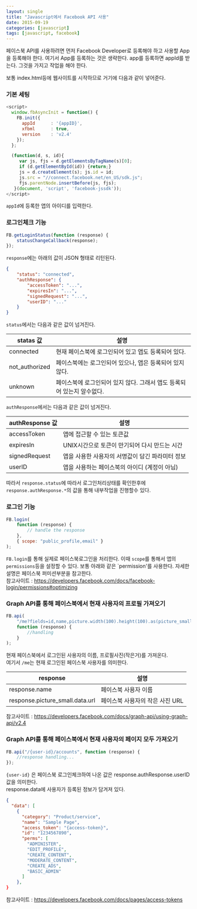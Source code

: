 ```yaml
---
layout: single
title: "Javascript에서 Facebook API 사용"
date: 2015-09-19
categories: [javascript]
tags: [javascript, facebook]
---
```


페이스북 API를 사용하려면 먼저 Facebook Developer로 등록해야 하고 사용할 App을 등록해야 한다.
여기서 App를 등록하는 것은 생략한다. app를 등록하면 appId를 받는다. 그것을 가지고 작업을 해야 한다.

보통 index.html등에 웹사이트를 시작하므로 거기에 다음과 같이 넣어준다.

### 기본 세팅

```javascript
<script>
  window.fbAsyncInit = function() {
    FB.init({
      appId      : '{appID}',
      xfbml      : true,
      version    : 'v2.4'
    });
  };

  (function(d, s, id){
     var js, fjs = d.getElementsByTagName(s)[0];
     if (d.getElementById(id)) {return;}
     js = d.createElement(s); js.id = id;
     js.src = "//connect.facebook.net/en_US/sdk.js";
     fjs.parentNode.insertBefore(js, fjs);
   }(document, 'script', 'facebook-jssdk'));
</script>
```

`appId`에 등록한 앱의 아이디를 입력한다.

### 로그인체크 기능

```javascript
FB.getLoginStatus(function (response) {
    statusChangeCallback(response);
});
```

`response`에는 아래의 값이 JSON 형태로 리턴된다.

```json
{
    "status": "connected",
    "authResponse": {
        "accessToken": "...",
        "expiresIn": "...",
        "signedRequest": "...",
        "userID": "..."
    }
}
```

`status`에서는 다음과 같은 값이 넘겨진다.

| statas 값      | 설명                                                                   |
| -------------- | ---------------------------------------------------------------------- |
| connected      | 현재 페이스북에 로그인되어 있고 앱도 등록되어 있다.                    |
| not_authorized | 페이스북에는 로그인되어 있으나, 앱은 등록되어 있지 않다.               |
| unknown        | 페이스북에 로그인되어 있지 않다. 그래서 앱도 등록되어 있는지 알수없다. |

`authResponse`에서는 다음과 같은 값이 넘겨진다.

| authResponse 값 | 설명                                             |
| --------------- | ------------------------------------------------ |
| accessToken     | 앱에 접근할 수 있는 토큰값                       |
| expiresIn       | UNIX시간으로 토큰이 만기되어 다시 만드는 시간    |
| signedRequest   | 앱을 사용한 사용자의 서명값이 담긴 파라미터 정보 |
| userID          | 앱을 사용하는 페이스북의 아이디 (계정이 아님)    |

따라서 `response.status`에 따라서 로그인처리상태를 확인한후에 `response.authResponse.*`의 값을 통해 내부작업을 진행할수 있다.

### 로그인 기능

```javascript
FB.login(
    function (response) {
        // handle the response
    },
    { scope: "public_profile,email" }
);
```

`FB.login`를 통해 실제로 페이스북로그인을 처리한다. 이때 `scope`를 통해서 앱의 `permissions`등을 설정할 수 있다.
보통 아래와 같은 `permission'를 사용한다.
자세한 설명은 페이스북 퍼미션부분을 참고한다.  
참고사이트 : <https://developers.facebook.com/docs/facebook-login/permissions#optimizing>

### Graph API를 통해 페이스북에서 현재 사용자의 프로필 가져오기

```javascript
FB.api(
    "/me?fields=id,name,picture.width(100).height(100).as(picture_small)",
    function (response) {
        //handling
    }
);
```

현재 페이스북에서 로그인된 사용자의 이름, 프로필사진(작은거)를 가져온다.  
여기서 `/me`는 현재 로그인된 페이스북 사용자를 의미한다.

| response                        | 설명                            |
| ------------------------------- | ------------------------------- |
| response.name                   | 페이스북 사용자 이름            |
| response.picture_small.data.url | 페이스북 사용자의 작은 사진 URL |

참고사이트 : <https://developers.facebook.com/docs/graph-api/using-graph-api/v2.4>

### Graph API를 통해 페이스북에서 현재 사용자의 페이지 모두 가져오기

```javascript
FB.api("/{user-id}/accounts", function (response) {
    //response handling...
});
```

`{user-id}` 은 페이스북 로그인체크하여 나온 값은 response.authResponse.userID 값을 의미한다.  
response.data에 사용자가 등록된 정보가 담겨져 있다.

```json
{
  "data": [
    {
      "category": "Product/service",
      "name": "Sample Page",
      "access_token": "{access-token}",
      "id": "1234567890",
      "perms": [
        "ADMINISTER",
        "EDIT_PROFILE",
        "CREATE_CONTENT",
        "MODERATE_CONTENT",
        "CREATE_ADS",
        "BASIC_ADMIN"
      ]
    },
}
```

참고사이트 : <https://developers.facebook.com/docs/pages/access-tokens>
